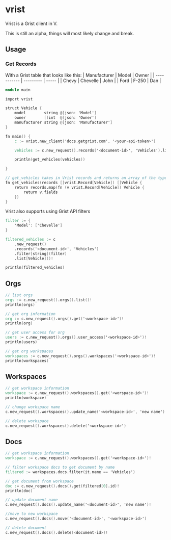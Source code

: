 # vrist

Vrist is a Grist client in V.

This is still an alpha, things will most likely change and break.

## Usage

### Get Records

With a Grist table that looks like this:
| Manufacturer |   Model   | Owner |
| -----------  | --------- | ----- |
| Chevy        | Chevelle  | John  |
| Ford         | F-250     | Dan   |


```v
module main

import vrist

struct Vehicle {
	model        string @[json: 'Model']
	owner        []int  @[json: 'Owner']
	manufacturer string @[json: 'Manufacturer']
}

fn main() {
	c := vrist.new_client('docs.getgrist.com', '<your-api-token>')

	vehicles := c.new_request().records('<document-id>', 'Vehicles').list[Vehicle]()!

	println(get_vehicles(vehicles))

}

// get_vehicles takes in Vrist records and returns an array of the type in the record
fn get_vehicles(records []vrist.Record[Vehicle]) []Vehicle {
	return records.map(fn (v vrist.Record[Vehicle]) Vehicle {
		return v.fields
	})
}
```

Vrist also supports using Grist API filters

```v
filter := {
	'Model': ['Chevelle']
}

filtered_vehicles := c
	.new_request()
	.records('<document-id>', 'Vehicles')
	.filter[string](filter)
	.list[Vehicle]()!

println(filtered_vehicles)
```

## Orgs

```v
// list orgs
orgs := c.new_request().orgs().list()!
println(orgs)

// get org information
org := c.new_request().orgs().get('<workspace-id>')!
println(org)

// get user access for org
users := c.new_request().orgs().user_access('<workspace-id>')!
println(users)

// get org workspaces
workspaces := c.new_request().orgs().workspaces('<workspace-id>')!
println(workspaces)
```

## Workspaces

```v
// get workspace information
workspace := c.new_request().workspaces().get('<worspace-id>')!
println(workspace)

// change workspace name
c.new_request().workspaces().update_name('<workspace-id>', 'new name')!

// delete workspace
c.new_request().workspaces().delete('<workspace-id>')
```

## Docs

```v
// get workspace information
workspace := c.new_request().workspaces().get('<workspace-id>')!

// filter workspace docs to get document by name
filtered := workspaces.docs.filter(it.name == 'Vehicles')

// get document from workspace
doc := c.new_request().docs().get(filtered[0].id)!
println(doc)

// update document name
c.new_request().docs().update_name('<document-id>', 'new name')!

//move to new workspace
c.new_request().docs().move('<document-id>', '<workspace-id>')

// delete document
c.new_request().docs().delete(<document-id>)!
```
